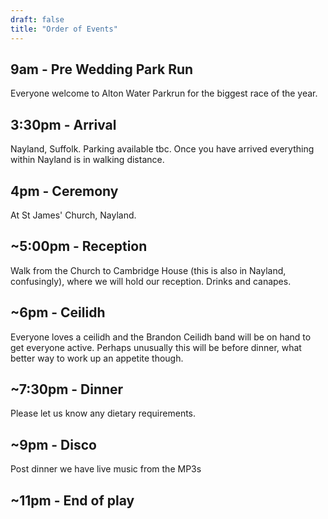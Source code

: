 ```yaml
---
draft: false
title: "Order of Events"
---
```


## 9am - Pre Wedding Park Run
Everyone welcome to Alton Water Parkrun for the biggest race of the year. 

## 3:30pm - Arrival

Nayland, Suffolk. Parking available tbc. Once you have arrived everything within Nayland is in walking distance. 

## 4pm - Ceremony

At St James' Church, Nayland. 

## ~5:00pm - Reception

Walk from the Church to Cambridge House (this is also in Nayland, confusingly), where we will hold our reception. Drinks and canapes.

## ~6pm - Ceilidh

Everyone loves a ceilidh and the Brandon Ceilidh band will be on hand to get everyone active. Perhaps unusually this will be before dinner, what better way to work up an appetite though. 

## ~7:30pm - Dinner

Please let us know any dietary requirements.

## ~9pm - Disco

Post dinner we have live music from the MP3s 

## ~11pm - End of play

